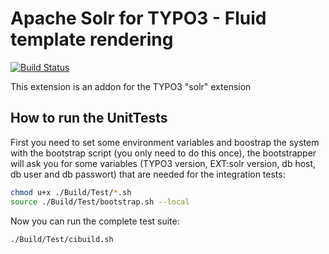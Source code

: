 Apache Solr for TYPO3 - Fluid template rendering
============================================================

[![Build Status](https://travis-ci.org/TYPO3-Solr/ext-solrfluid.svg?branch=master)](https://travis-ci.org/TYPO3-Solr/ext-solrfluid)

This extension is an addon for the TYPO3 "solr" extension

How to run the UnitTests
------------------------

First you need to set some environment variables and boostrap the system with the bootstrap script (you only need to do this once),
the bootstrapper will ask you for some variables (TYPO3 version, EXT:solr version, db host, db user and db passwort) that are needed
for the integration tests:

```bash
chmod u+x ./Build/Test/*.sh
source ./Build/Test/bootstrap.sh --local
```

Now you can run the complete test suite:

```bash
./Build/Test/cibuild.sh
```

